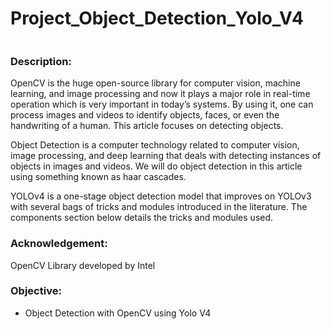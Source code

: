 # Project_Object_Detection_Yolo_V4

![]()

### Description:

OpenCV is the huge open-source library for computer vision, machine learning, and image processing and now it plays a major role in real-time operation which is very important in today’s systems. By using it, one can process images and videos to identify objects, faces, or even the handwriting of a human. This article focuses on detecting objects.

Object Detection is a computer technology related to computer vision, image processing, and deep learning that deals with detecting instances of objects in images and videos. We will do object detection in this article using something known as haar cascades.

YOLOv4 is a one-stage object detection model that improves on YOLOv3 with several bags of tricks and modules introduced in the literature. The components section below details the tricks and modules used.


### Acknowledgement: 
OpenCV Library developed by Intel

### Objective:
- Object Detection with OpenCV using Yolo V4
